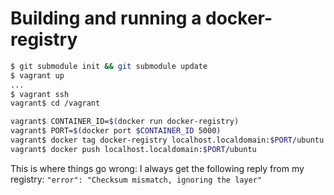 # Building and running a docker-registry

```bash
$ git submodule init && git submodule update
$ vagrant up
...
$ vagrant ssh
vagrant$ cd /vagrant

vagrant$ CONTAINER_ID=$(docker run docker-registry)
vagrant$ PORT=$(docker port $CONTAINER_ID 5000)
vagrant$ docker tag docker-registry localhost.localdomain:$PORT/ubuntu
vagrant$ docker push localhost.localdomain:$PORT/ubuntu
```

This is where things go wrong: I always get the following reply from my
registry: `"error": "Checksum mismatch, ignoring the layer"`
